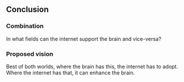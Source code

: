## Conclusion

### Combination
In what fields can the internet support the brain and vice-versa?

### Proposed vision
Best of both worlds, where the brain has this, the internet has to adopt. Where the internet has that, it can enhance the brain.
